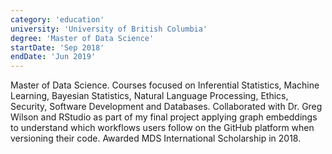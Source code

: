 ```yaml
---
category: 'education'
university: 'University of British Columbia'
degree: 'Master of Data Science'
startDate: 'Sep 2018'
endDate: 'Jun 2019'
---
```


Master of Data Science. Courses focused on Inferential Statistics, Machine Learning, Bayesian Statistics, Natural Language Processing, Ethics, Security, Software Development and Databases. Collaborated with Dr. Greg Wilson and RStudio as part of my final project applying graph embeddings to understand which workflows users follow on the GitHub platform when versioning their code. Awarded MDS International Scholarship in 2018.